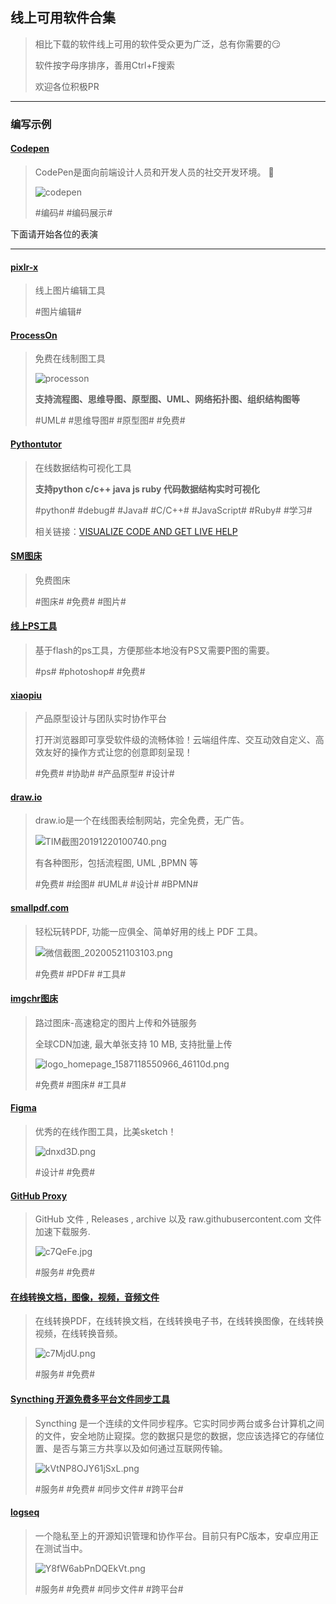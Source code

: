 ## 线上可用软件合集

> 相比下载的软件线上可用的软件受众更为广泛，总有你需要的😏
> 
> 软件按字母序排序，善用Ctrl+F搜索
> 
> 欢迎各位积极PR

---

### 编写示例

<!--Template
↓↓↓↓↓模板，从下面一行开始复制
#### [这里写软件名称](这里写软件官网地址，其他的写简介里)

> 这里写软件简介。
> 
> 如果有特殊要求也写这里，用**加粗**。
> 
> #这里写关键词# #关键词之间记得用空格隔开#
> 
> 相关链接：[这里写网站名称，没有可不写相关链接](这里写网站链接)
↑↑↑↑↑复制到上面一行为止
-->

#### [Codepen](https://codepen.io/)

> CodePen是面向前端设计人员和开发人员的社交开发环境。 👋
> 
> ![codepen](https://static.codepen.io/assets/home/projects-screenshot-467e7f59383af0f15a7800660f84cf9544837140d29f8f6336099799dd32afd7.png)
> 
> #编码# #编码展示#
> 

下面请开始各位的表演

---

#### [pixlr-x](https://pixlr.com/x/)

> 线上图片编辑工具
> 
> #图片编辑#

#### [ProcessOn](https://processon.com)

> 免费在线制图工具
> 
> ![processon](https://www.processon.com/assets/images/tour/flow4.png)
>
> **支持流程图、思维导图、原型图、UML、网络拓扑图、组织结构图等**
> 
> #UML# #思维导图# #原型图# #免费#

#### [Pythontutor](http://www.pythontutor.com)

> 在线数据结构可视化工具
> 
> **支持python c/c++ java js ruby 代码数据结构实时可视化**
> 
> #python# #debug# #Java# #C/C++# #JavaScript# #Ruby# #学习#
> 
> 相关链接：[VISUALIZE CODE AND GET LIVE HELP](http://www.pythontutor.com)

#### [SM图床](https://sm.ms/)

> 免费图床
>
> #图床# #免费# #图片#

#### [线上PS工具](https://www.uupoop.com/)

> 基于flash的ps工具，方便那些本地没有PS又需要P图的需要。
> 
> #ps# #photoshop# #免费#


#### [xiaopiu](https://www.xiaopiu.com)

> 产品原型设计与团队实时协作平台
> 
> 打开浏览器即可享受软件级的流畅体验！云端组件库、交互动效自定义、高效友好的操作方式让您的创意即刻呈现！
> 
> #免费# #协助# #产品原型# #设计#
> 

#### [draw.io](https://www.draw.io)

> draw.io是一个在线图表绘制网站，完全免费，无广告。
> 
> ![TIM截图20191220100740.png](https://i.loli.net/2019/12/20/pAWLHvsezg9i3Qm.png)
> 
> 有各种图形，包括流程图, UML ,BPMN 等
> 
> #免费# #绘图# #UML# #设计# #BPMN#
> 


#### [smallpdf.com](https://smallpdf.com/cn/)

> 轻松玩转PDF, 功能一应俱全、简单好用的线上 PDF 工具。
> 
> ![微信截图_20200521103103.png](https://i.loli.net/2020/05/21/itEmGgFU5fOhAIC.png)
> 
> #免费# #PDF# #工具#
> 


#### [imgchr图床](https://imgchr.com/)

> 路过图床-高速稳定的图片上传和外链服务
> 
> 全球CDN加速, 最大单张支持 10 MB, 支持批量上传
> 
> ![logo_homepage_1587118550966_46110d.png](https://imgchr.com/content/images/system/logo_homepage_1587118550966_46110d.png)
> 
> #免费# #图床# #工具#
> 

#### [Figma](https://www.figma.com/)

> 优秀的在线作图工具，比美sketch！
> 
> ![dnxd3D.png](https://s1.ax1x.com/2020/08/18/dnxd3D.png)
>
> #设计# #免费#


#### [GitHub Proxy](https://ghproxy.com/)

> GitHub 文件 , Releases , archive 以及 raw.githubusercontent.com 文件加速下载服务.
> 
> ![c7QeFe.jpg](https://z3.ax1x.com/2021/04/20/c7QeFe.jpg)
>
> #服务# #免费#


#### [在线转换文档，图像，视频，音频文件](https://www.aconvert.com/cn/)

> 在线转换PDF，在线转换文档，在线转换电子书，在线转换图像，在线转换视频，在线转换音频。
> 
> ![c7MjdU.png](https://z3.ax1x.com/2021/04/20/c7MjdU.png)
> 
> #服务# #免费#


#### [Syncthing 开源免费多平台文件同步工具](https://syncthing.net/)

> Syncthing 是一个连续的文件同步程序。它实时同步两台或多台计算机之间的文件，安全地防止窥探。您的数据只是您的数据，您应该选择它的存储位置、是否与第三方共享以及如何通过互联网传输。
> 
> ![kVtNP8OJY61jSxL.png](https://s2.loli.net/2021/12/17/kVtNP8OJY61jSxL.png)
> 
> #服务# #免费# #同步文件# #跨平台#


#### [logseq ](https://github.com/logseq/logseq)

> 一个隐私至上的开源知识管理和协作平台。目前只有PC版本，安卓应用正在测试当中。
> 
> ![Y8fW6abPnDQEkVt.png](https://s2.loli.net/2021/12/17/Y8fW6abPnDQEkVt.png)
> 
> #服务# #免费# #同步文件# #跨平台#




